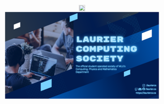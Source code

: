 <div align="center">
<img src="https://raw.githubusercontent.com/LaurierCS/Website/af361a50ca9512d1f05fec9dc7dd4a0b8ffb14d1/src/assets/logo_icon.svg" width="20%" height="20%" border="0"> <br>

<img src="https://github.com/LaurierCS/.github/blob/main/profile/assets/lcs_banner.png?raw=true"> 
